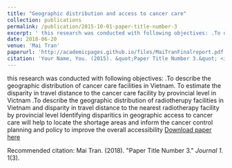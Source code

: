 ```yaml
---
title: "Geographic distribution and access to cancer care"
collection: publications
permalink: /publication/2015-10-01-paper-title-number-3
excerpt: ' this research was conducted with following objectives: .To describe the geographic distribution of cancer care facilities in Vietnam. To estimate the disparity in travel distance to the cancer care facility by provincial level in Victnam .To describe the geographic distribution of radiotherupy facilities in Vietnam and disparity in travel distance to the nearest radiotherapy facility by provincial level Identifying disparitics in geographic access to cancer care will help to locate the shortage areas and inform the cancer control planning and policy to improve the overall accessibility.'
date: 2018-06-20
venue: 'Mai Tran'
paperurl: 'http://academicpages.github.io/files/MaiTranFinalreport.pdf'
citation: 'Your Name, You. (2015). &quot;Paper Title Number 3.&quot; <i>Journal 1</i>. 1(3).'
---
```

 this research was conducted with following objectives: .To describe the geographic distribution of cancer care facilities in Vietnam. To estimate the disparity in travel distance to the cancer care facility by provincial level in Victnam .To describe the geographic distribution of radiotherupy facilities in Vietnam and disparity in travel distance to the nearest radiotherapy facility by provincial level Identifying disparitics in geographic access to cancer care will help to locate the shortage areas and inform the cancer control planning and policy to improve the overall accessibility
[Download paper here](http://academicpages.github.io/files/MaiTranFinalreport.pdf)

Recommended citation: Mai Tran. (2018). "Paper Title Number 3." <i>Journal 1</i>. 1(3).

